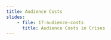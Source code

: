 ```yaml
---
title: Audience Costs
slides:
    - file: 17-audience-costs
      title: Audience Costs in Crises
---
```


